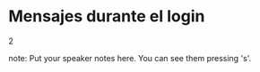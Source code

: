 #  Mensajes durante el login

<p class="vertsep"> <span class="num">2</span> </p>

note:
    Put your speaker notes here.
    You can see them pressing 's'.
